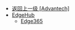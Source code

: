 - [返回上一级 [Advantech]](zh-CN/EdgeLinkStudio/工程管理/工程配置/数据发布/Advantech/)
- [EdgeHub](zh-CN/EdgeLinkStudio/工程管理/工程配置/数据发布/Advantech/EdgeHub/)
  - [Edge365](zh-CN/EdgeLinkStudio/工程管理/工程配置/数据发布/Advantech/EdgeHub/Edge365.md)
